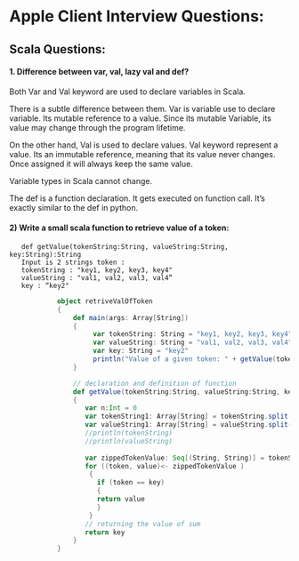 # Apple Client Interview Questions:

## Scala Questions:

#### 1. Difference between var, val, lazy val and def?

Both Var and Val keyword are used to declare variables in Scala. 

There is a subtle difference between them. Var is variable use to declare variable. Its mutable reference to a value. Since its mutable Variable, its value may change through the program lifetime. 

On the other hand, Val is used to declare values. Val keyword represent a value. Its an immutable reference, meaning that its value never changes. Once assigned it will always keep the same value.

Variable types in Scala cannot change.

The def is a function declaration. It gets executed on function call. It’s exactly similar to the def in python.



			
			
#### 2) Write a small scala function to retrieve value of a token: 

       def getValue(tokenString:String, valueString:String, key:String):String
       Input is 2 strings token : 
       tokenString : "key1, key2, key3, key4"
       valueString : "val1, val2, val3, val4”
       key : “key2"
   
```scala
			object retriveValOfToken 
			{ 
				def main(args: Array[String]) 
				{ 
					 var tokenString: String = "key1, key2, key3, key4"
					 var valueString: String = "val1, val2, val3, val4"
					 var key: String = "key2"
					 println("Value of a given token: " + getValue(tokenString,valueString, key)); 
				} 

				// declaration and definition of function 
				def getValue(tokenString:String, valueString:String, key:String):String =
				{ 
				   var n:Int = 0  
				   var tokenString1: Array[String] = tokenString.split(", ")
				   var valueString1: Array[String] = valueString.split(", ")
				   //println(tokenString)
				   //println(valueString)
                   
				   var zippedTokenValue: Seq[(String, String)] = tokenString1 zip valueString1
				   for ((token, value)<- zippedTokenValue )
					{
					  if (token == key)
					  {	  
					  return value
					  }
					}
				   // returning the value of sum 
				   return key
				} 
		    } 

```

